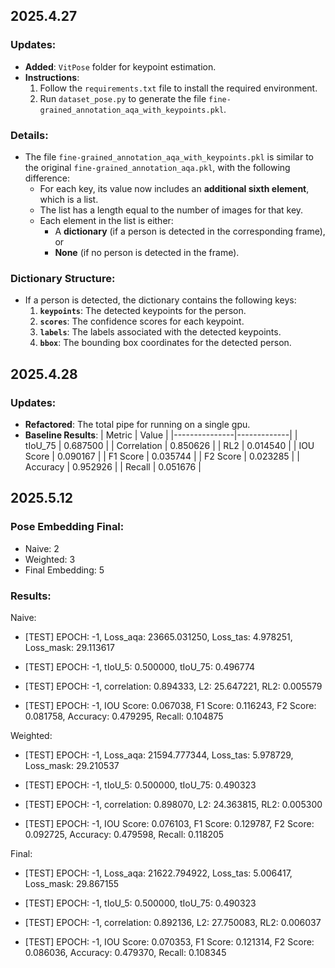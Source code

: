 ## 2025.4.27

### Updates:
- **Added**: `VitPose` folder for keypoint estimation.
- **Instructions**:
  1. Follow the `requirements.txt` file to install the required environment.
  2. Run `dataset_pose.py` to generate the file `fine-grained_annotation_aqa_with_keypoints.pkl`.

### Details:
- The file `fine-grained_annotation_aqa_with_keypoints.pkl` is similar to the original `fine-grained_annotation_aqa.pkl`, with the following difference:
  - For each key, its value now includes an **additional sixth element**, which is a list.
  - The list has a length equal to the number of images for that key.
  - Each element in the list is either:
    - A **dictionary** (if a person is detected in the corresponding frame), or
    - **None** (if no person is detected in the frame).

### Dictionary Structure:
- If a person is detected, the dictionary contains the following keys:
  1. **`keypoints`**: The detected keypoints for the person.
  2. **`scores`**: The confidence scores for each keypoint.
  3. **`labels`**: The labels associated with the detected keypoints.
  4. **`bbox`**: The bounding box coordinates for the detected person.

## 2025.4.28
### Updates:
- **Refactored**: The total pipe for running on a single gpu.
- **Baseline Results**: 
  | Metric        | Value       |
  |---------------|-------------|
  | tIoU_75       | 0.687500    |
  | Correlation    |  0.850626   |
  | RL2           | 0.014540   |
  | IOU Score     | 0.090167    |
  | F1 Score      | 0.035744    |
  | F2 Score      | 0.023285    |
  | Accuracy      | 0.952926    |
  | Recall        | 0.051676    |

## 2025.5.12
### Pose Embedding Final:
- Naive: 2
- Weighted: 3
- Final Embedding: 5

### Results:
Naive: 
- [TEST] EPOCH: -1, Loss_aqa: 23665.031250, Loss_tas: 4.978251, Loss_mask: 29.113617

- [TEST] EPOCH: -1, tIoU_5: 0.500000, tIoU_75: 0.496774

- [TEST] EPOCH: -1, correlation: 0.894333, L2: 25.647221, RL2: 0.005579

- [TEST] EPOCH: -1, IOU Score: 0.067038, F1 Score: 0.116243, F2 Score: 0.081758, Accuracy: 0.479295, Recall: 0.104875

Weighted:
- [TEST] EPOCH: -1, Loss_aqa: 21594.777344, Loss_tas: 5.978729, Loss_mask: 29.210537

- [TEST] EPOCH: -1, tIoU_5: 0.500000, tIoU_75: 0.490323
  
- [TEST] EPOCH: -1, correlation: 0.898070, L2: 24.363815, RL2: 0.005300

- [TEST] EPOCH: -1, IOU Score: 0.076103, F1 Score: 0.129787, F2 Score: 0.092725, Accuracy: 0.479598, Recall: 0.118205

Final:
- [TEST] EPOCH: -1, Loss_aqa: 21622.794922, Loss_tas: 5.006417, Loss_mask: 29.867155

- [TEST] EPOCH: -1, tIoU_5: 0.500000, tIoU_75: 0.490323

- [TEST] EPOCH: -1, correlation: 0.892136, L2: 27.750083, RL2: 0.006037

- [TEST] EPOCH: -1, IOU Score: 0.070353, F1 Score: 0.121314, F2 Score: 0.086036, Accuracy: 0.479370, Recall: 0.108345

